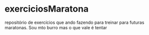 # exerciciosMaratona
repositório de exercícios que ando fazendo para treinar para futuras maratonas. Sou mto burro mas o que vale é tentar
